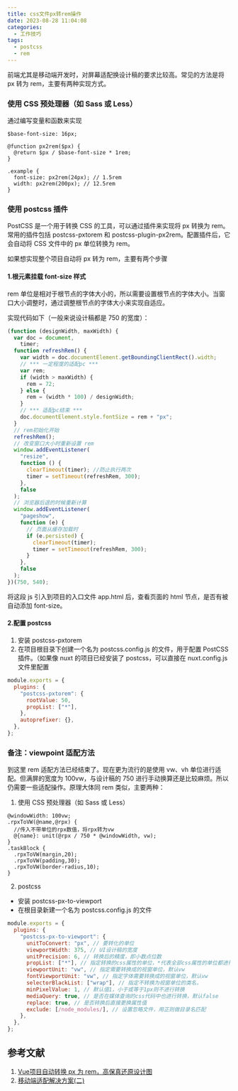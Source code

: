 ```yaml
---
title: css文件px转rem操作
date: 2023-08-28 11:04:08
categories:
  - 工作技巧
tags:
  - postcss
  - rem
---
```


前端尤其是移动端开发时，对屏幕适配换设计稿的要求比较高。常见的方法是将 px 转为 rem，主要有两种实现方式。

### 使用 CSS 预处理器（如 Sass 或 Less）

通过编写变量和函数来实现

```less
$base-font-size: 16px;

@function px2rem($px) {
  @return $px / $base-font-size * 1rem;
}

.example {
  font-size: px2rem(24px); // 1.5rem
  width: px2rem(200px); // 12.5rem
}
```

### 使用 postcss 插件

PostCSS 是一个用于转换 CSS 的工具，可以通过插件来实现将 px 转换为 rem。常用的插件包括 postcss-pxtorem 和 postcss-plugin-px2rem。配置插件后，它会自动将 CSS 文件中的 px 单位转换为 rem。

如果想实现整个项目自动将 px 转为 rem，主要有两个步骤

#### 1.根元素挂载 font-size 样式

rem 单位是相对于根节点的字体大小的，所以需要设置根节点的字体大小。当窗口大小调整时，通过调整根节点的字体大小来实现自适应。

实现代码如下（一般来说设计稿都是 750 的宽度）：

```js
(function (designWidth, maxWidth) {
  var doc = document,
    timer;
  function refreshRem() {
    var width = doc.documentElement.getBoundingClientRect().width;
    // *** 一定程度的适配pc ***
    var rem;
    if (width > maxWidth) {
      rem = 72;
    } else {
      rem = (width * 100) / designWidth;
    }
    // *** 适配pc结束 ***
    doc.documentElement.style.fontSize = rem + "px";
  }
  // rem初始化开始
  refreshRem();
  // 改变窗口大小时重新设置 rem
  window.addEventListener(
    "resize",
    function () {
      clearTimeout(timer); //防止执行两次
      timer = setTimeout(refreshRem, 300);
    },
    false
  );
  // 浏览器后退的时候重新计算
  window.addEventListener(
    "pageshow",
    function (e) {
      // 页面从缓存加载时
      if (e.persisted) {
        clearTimeout(timer);
        timer = setTimeout(refreshRem, 300);
      }
    },
    false
  );
})(750, 540);
```

将这段 js 引入到项目的入口文件 app.html 后，查看页面的 html 节点，是否有被自动添加 font-size。

#### 2.配置 postcss

1. 安装 postcss-pxtorem
2. 在项目根目录下创建一个名为 postcss.config.js 的文件，用于配置 PostCSS 插件。（如果像 nuxt 的项目已经安装了 postcss，可以直接在 nuxt.config.js 文件里配置

```js
module.exports = {
  plugins: {
    "postcss-pxtorem": {
      rootValue: 50,
      propList: ["*"],
    },
    autoprefixer: {},
  },
};
```

### 备注：viewpoint 适配方法

到这里 rem 适配方法已经结束了。现在更为流行的是使用 vw、vh 单位进行适配。但满屏的宽度为 100vw，与设计稿的 750 进行手动换算还是比较麻烦。所以仍需要一些适配操作。原理大体同 rem 类似，主要两种：

1. 使用 CSS 预处理器（如 Sass 或 Less）

```less
@windowWidth: 100vw;
.rpxToVW(@name,@rpx) {
  //传入不带单位的rpx数值，将rpx转为vw
  @{name}: unit(@rpx / 750 * @windowWidth, vw);
}
.taskBlock {
  .rpxToVW(margin,20);
  .rpxToVW(padding,30);
  .rpxToVW(border-radius,10);
}
```

2. postcss

- 安装 postcss-px-to-viewport
- 在根目录新建一个名为 postcss.config.js 的文件

```js
module.exports = {
  plugins: {
    "postcss-px-to-viewport": {
      unitToConvert: "px", // 要转化的单位
      viewportWidth: 375, // UI设计稿的宽度
      unitPrecision: 6, // 转换后的精度，即小数点位数
      propList: ["*"], // 指定转换的css属性的单位，*代表全部css属性的单位都进行转换
      viewportUnit: "vw", // 指定需要转换成的视窗单位，默认vw
      fontViewportUnit: "vw", // 指定字体需要转换成的视窗单位，默认vw
      selectorBlackList: ["wrap"], // 指定不转换为视窗单位的类名，
      minPixelValue: 1, // 默认值1，小于或等于1px则不进行转换
      mediaQuery: true, // 是否在媒体查询的css代码中也进行转换，默认false
      replace: true, // 是否转换后直接更换属性值
      exclude: [/node_modules/], // 设置忽略文件，用正则做目录名匹配
    },
  },
};
```
## 参考文献
1. [Vue项目自动转换 px 为 rem，高保真还原设计图](https://juejin.cn/post/6844903557930418189?searchId=202308281046059EA791D01FCE5880F623)  
2. [移动端适配解决方案(二)](https://juejin.cn/post/7061866685166256142?searchId=2023082811284766FD14F856BCD7817236)  